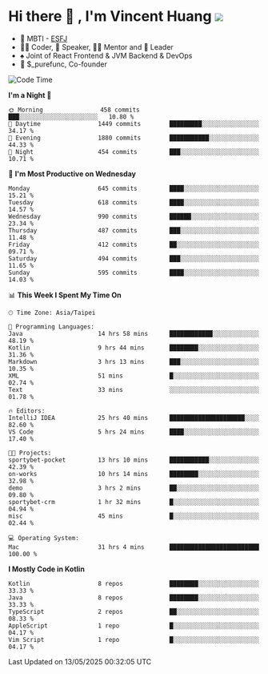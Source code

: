# Hi there 👋 , I'm Vincent Huang ![](https://komarev.com/ghpvc/?username=Jian-Min-Huang)
- 👀 MBTI - [ESFJ](https://www.16personalities.com/esfj-personality)
- 👨‍💻 Coder, 🎤 Speaker, 👨‍🏫 Mentor and 🚀 Leader
- ♠️ Joint of React Frontend & JVM Backend & DevOps
- 💼 $_purefunc, Co-founder

<!--START_SECTION:waka-->
![Code Time](http://img.shields.io/badge/Code%20Time-5%2C271%20hrs%2057%20mins-blue)

**I'm a Night 🦉** 

```text
🌞 Morning                458 commits         ███░░░░░░░░░░░░░░░░░░░░░░   10.80 % 
🌆 Daytime                1449 commits        █████████░░░░░░░░░░░░░░░░   34.17 % 
🌃 Evening                1880 commits        ███████████░░░░░░░░░░░░░░   44.33 % 
🌙 Night                  454 commits         ███░░░░░░░░░░░░░░░░░░░░░░   10.71 % 
```
📅 **I'm Most Productive on Wednesday** 

```text
Monday                   645 commits         ████░░░░░░░░░░░░░░░░░░░░░   15.21 % 
Tuesday                  618 commits         ████░░░░░░░░░░░░░░░░░░░░░   14.57 % 
Wednesday                990 commits         ██████░░░░░░░░░░░░░░░░░░░   23.34 % 
Thursday                 487 commits         ███░░░░░░░░░░░░░░░░░░░░░░   11.48 % 
Friday                   412 commits         ██░░░░░░░░░░░░░░░░░░░░░░░   09.71 % 
Saturday                 494 commits         ███░░░░░░░░░░░░░░░░░░░░░░   11.65 % 
Sunday                   595 commits         ████░░░░░░░░░░░░░░░░░░░░░   14.03 % 
```


📊 **This Week I Spent My Time On** 

```text
🕑︎ Time Zone: Asia/Taipei

💬 Programming Languages: 
Java                     14 hrs 58 mins      ████████████░░░░░░░░░░░░░   48.19 % 
Kotlin                   9 hrs 44 mins       ████████░░░░░░░░░░░░░░░░░   31.36 % 
Markdown                 3 hrs 13 mins       ███░░░░░░░░░░░░░░░░░░░░░░   10.35 % 
XML                      51 mins             █░░░░░░░░░░░░░░░░░░░░░░░░   02.74 % 
Text                     33 mins             ░░░░░░░░░░░░░░░░░░░░░░░░░   01.78 % 

🔥 Editors: 
IntelliJ IDEA            25 hrs 40 mins      █████████████████████░░░░   82.60 % 
VS Code                  5 hrs 24 mins       ████░░░░░░░░░░░░░░░░░░░░░   17.40 % 

🐱‍💻 Projects: 
sportybet-pocket         13 hrs 10 mins      ███████████░░░░░░░░░░░░░░   42.39 % 
on-works                 10 hrs 14 mins      ████████░░░░░░░░░░░░░░░░░   32.98 % 
demo                     3 hrs 2 mins        ██░░░░░░░░░░░░░░░░░░░░░░░   09.80 % 
sportybet-crm            1 hr 32 mins        █░░░░░░░░░░░░░░░░░░░░░░░░   04.94 % 
misc                     45 mins             █░░░░░░░░░░░░░░░░░░░░░░░░   02.44 % 

💻 Operating System: 
Mac                      31 hrs 4 mins       █████████████████████████   100.00 % 
```

**I Mostly Code in Kotlin** 

```text
Kotlin                   8 repos             ████████░░░░░░░░░░░░░░░░░   33.33 % 
Java                     8 repos             ████████░░░░░░░░░░░░░░░░░   33.33 % 
TypeScript               2 repos             ██░░░░░░░░░░░░░░░░░░░░░░░   08.33 % 
AppleScript              1 repo              █░░░░░░░░░░░░░░░░░░░░░░░░   04.17 % 
Vim Script               1 repo              █░░░░░░░░░░░░░░░░░░░░░░░░   04.17 % 
```




 Last Updated on 13/05/2025 00:32:05 UTC
<!--END_SECTION:waka-->
